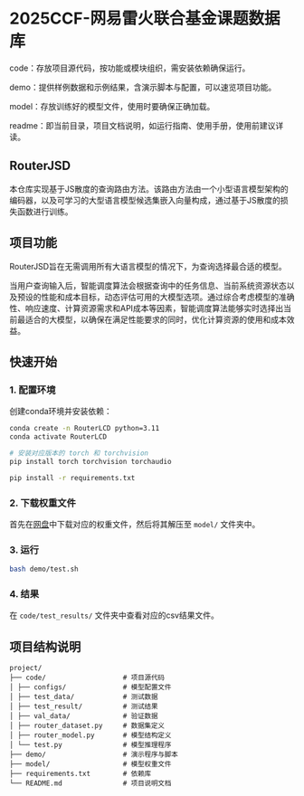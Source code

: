 # 2025CCF-网易雷火联合基金课题数据库

code：存放项目源代码，按功能或模块组织，需安装依赖确保运行。

demo：提供样例数据和示例结果，含演示脚本与配置，可以速览项目功能。

model：存放训练好的模型文件，使用时要确保正确加载。

readme：即当前目录，项目文档说明，如运行指南、使用手册，使用前建议详读。

## RouterJSD
本仓库实现基于JS散度的查询路由方法。该路由方法由一个小型语言模型架构的编码器，以及可学习的大型语言模型候选集嵌入向量构成，通过基于JS散度的损失函数进行训练。

## 项目功能
RouterJSD旨在无需调用所有大语言模型的情况下，为查询选择最合适的模型。

当用户查询输入后，智能调度算法会根据查询中的任务信息、当前系统资源状态以及预设的性能和成本目标，动态评估可用的大模型选项。通过综合考虑模型的准确性、响应速度、计算资源需求和API成本等因素，智能调度算法能够实时选择出当前最适合的大模型，以确保在满足性能要求的同时，优化计算资源的使用和成本效益。

## 快速开始

### 1. 配置环境
创建conda环境并安装依赖：
```bash
conda create -n RouterLCD python=3.11
conda activate RouterLCD

# 安装对应版本的 torch 和 torchvision
pip install torch torchvision torchaudio

pip install -r requirements.txt
```

### 2. 下载权重文件
首先在[网盘](https://pan.baidu.com/)中下载对应的权重文件，然后将其解压至 `model/` 文件夹中。

### 3. 运行
```bash
bash demo/test.sh
```

### 4. 结果
在 `code/test_results/` 文件夹中查看对应的csv结果文件。

## 项目结构说明

```
project/ 
├── code/                   # 项目源代码
│ ├── configs/              # 模型配置文件
│ ├── test_data/            # 测试数据
│ ├── test_result/          # 测试结果
│ ├── val_data/             # 验证数据
│ ├── router_dataset.py     # 数据集定义
│ ├── router_model.py       # 模型结构定义
│ └── test.py               # 模型推理程序
├── demo/                   # 演示程序与脚本
├── model/                  # 模型权重文件
├── requirements.txt        # 依赖库
└── README.md               # 项目说明文档
```
